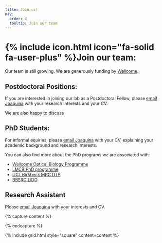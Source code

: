 ```yaml
---
title: Join us!
nav:
  order: 4
  tooltip: Join our team
---
```


# {% include icon.html icon="fa-solid fa-user-plus" %}Join our team:

Our team is still growing. We are generously funding by [Wellcome](https://wellcome.org/grant-funding/schemes/career-development-awards). 

## Postdoctoral Positions:

If you are interested in joining our lab as a Postdoctoral Fellow, please [email Joaquina](/contact) with your research interests and your CV.

We are also happy to discuss 

## PhD Students:

For informal equiries, please [email Joaquina](/contact) with your CV, explaining your academic background and research interests.

You can also find more about the PhD programs we are associated with: 
- [Wellcome Optical Biology Programme](https://opticalbiology.org/)
- [LMCB PhD programme](https://www.ucl.ac.uk/lmcb/mcb-phd-programme)
- [UCL Birkbeck MRC DTP](https://www.uclbbk-mrcdtp.ac.uk/)
- [BBSRC LiDO](https://www.lido-dtp.ac.uk/)

## Research Assistant

Please [email Joaquina](/contact) with your interests and CV. 

{% capture content %}

{% endcapture %}

{% include grid.html style="square" content=content %}
